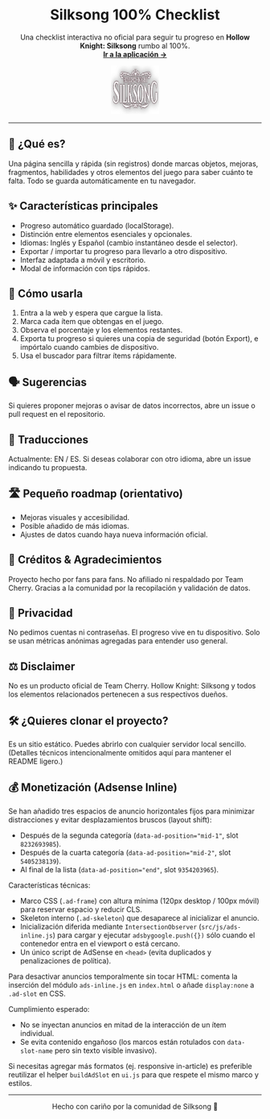 <h1 align="center">Silksong 100% Checklist</h1>
<p align="center">
Una checklist interactiva no oficial para seguir tu progreso en <strong>Hollow Knight: Silksong</strong> rumbo al 100%.
<br>
<a href="https://checklistsilksong.com" target="_blank"><b>Ir a la aplicación →</b></a>
</p>

<p align="center">
<img src="assets/images/ss3.png" alt="Silksong logo" width="96" height="96">
</p>

---

## 🌟 ¿Qué es?
Una página sencilla y rápida (sin registros) donde marcas objetos, mejoras, fragmentos, habilidades y otros elementos del juego para saber cuánto te falta. Todo se guarda automáticamente en tu navegador.

## ✨ Características principales
- Progreso automático guardado (localStorage).
- Distinción entre elementos esenciales y opcionales.
- Idiomas: Inglés y Español (cambio instantáneo desde el selector).
- Exportar / importar tu progreso para llevarlo a otro dispositivo.
- Interfaz adaptada a móvil y escritorio.
- Modal de información con tips rápidos.

## 🚀 Cómo usarla
1. Entra a la web y espera que cargue la lista.
2. Marca cada ítem que obtengas en el juego.
3. Observa el porcentaje y los elementos restantes.
4. Exporta tu progreso si quieres una copia de seguridad (botón Export), e impórtalo cuando cambies de dispositivo.
5. Usa el buscador para filtrar ítems rápidamente.

## 🗣 Sugerencias
Si quieres proponer mejoras o avisar de datos incorrectos, abre un issue o pull request en el repositorio.

## 🧩 Traducciones
Actualmente: EN / ES. Si deseas colaborar con otro idioma, abre un issue indicando tu propuesta.

## 🛣 Pequeño roadmap (orientativo)
- Mejoras visuales y accesibilidad.
- Posible añadido de más idiomas.
- Ajustes de datos cuando haya nueva información oficial.

## 🙌 Créditos & Agradecimientos
Proyecto hecho por fans para fans. No afiliado ni respaldado por Team Cherry. Gracias a la comunidad por la recopilación y validación de datos.

## 📄 Privacidad
No pedimos cuentas ni contraseñas. El progreso vive en tu dispositivo. Solo se usan métricas anónimas agregadas para entender uso general.

## ⚖️ Disclaimer
No es un producto oficial de Team Cherry. Hollow Knight: Silksong y todos los elementos relacionados pertenecen a sus respectivos dueños.

## 🛠 ¿Quieres clonar el proyecto?
Es un sitio estático. Puedes abrirlo con cualquier servidor local sencillo. (Detalles técnicos intencionalmente omitidos aquí para mantener el README ligero.)

## 💰 Monetización (Adsense Inline)
Se han añadido tres espacios de anuncio horizontales fijos para minimizar distracciones y evitar desplazamientos bruscos (layout shift):

- Después de la segunda categoría (`data-ad-position="mid-1"`, slot `8232693985`).
- Después de la cuarta categoría (`data-ad-position="mid-2"`, slot `5405238139`).
- Al final de la lista (`data-ad-position="end"`, slot `9354203965`).

Características técnicas:
- Marco CSS (`.ad-frame`) con altura mínima (120px desktop / 100px móvil) para reservar espacio y reducir CLS.
- Skeleton interno (`.ad-skeleton`) que desaparece al inicializar el anuncio.
- Inicialización diferida mediante `IntersectionObserver` (`src/js/ads-inline.js`) para cargar y ejecutar `adsbygoogle.push({})` sólo cuando el contenedor entra en el viewport o está cercano.
- Un único script de AdSense en `<head>` (evita duplicados y penalizaciones de política).

Para desactivar anuncios temporalmente sin tocar HTML: comenta la inserción del módulo `ads-inline.js` en `index.html` o añade `display:none` a `.ad-slot` en CSS.

Cumplimiento esperado:
- No se inyectan anuncios en mitad de la interacción de un ítem individual.
- Se evita contenido engañoso (los marcos están rotulados con `data-slot-name` pero sin texto visible invasivo).

Si necesitas agregar más formatos (ej. responsive in-article) es preferible reutilizar el helper `buildAdSlot` en `ui.js` para que respete el mismo marco y estilos.

---
<p align="center">Hecho con cariño por la comunidad de Silksong 🐛</p>
